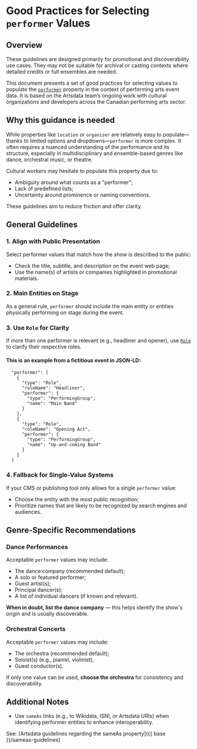# Good Practices for Selecting `performer` Values

## Overview

These guidelines are designed primarily for promotional and discoverability use cases. They may not be suitable for archival or casting contexts where detailed credits or full ensembles are needed.

This document presents a set of good practices for selecting values to populate the [`performer`](https://schema.org/performer) property in the context of performing arts event data. It is based on the Artsdata team’s ongoing work with cultural organizations and developers across the Canadian performing arts sector.

## Why this guidance is needed

While properties like `location` or `organizer` are relatively easy to populate—thanks to limited options and dropdowns—`performer` is more complex. It often requires a nuanced understanding of the performance and its structure, especially in multidisciplinary and ensemble-based genres like dance, orchestral music, or theatre.

Cultural workers may hesitate to populate this property due to:

- Ambiguity around what counts as a "performer";
- Lack of predefined lists;
- Uncertainty around prominence or naming conventions.

These guidelines aim to reduce friction and offer clarity.

## General Guidelines

### 1. Align with Public Presentation

Select performer values that match how the show is described to the public:

- Check the title, subtitle, and description on the event web page;
- Use the name(s) of artists or companies highlighted in promotional materials.

### 2. Main Entities on Stage

As a general rule, `performer` should include the main entity or entities physically performing on stage during the event.

### 3. Use `Role` for Clarity

If more than one performer is relevant (e.g., headliner and opener), use [`Role`](https://schema.org/Role) to clarify their respective roles.

#### This is an example from a fictitious event in JSON-LD:

```
  "performer": [
    {
      "type": "Role",
      "roleName": "Headliner",
      "performer": {
        "type": "PerformingGroup",
        "name": "Main Band"
      }
    },
    {
      "type": "Role",
      "roleName": "Opening Act",
      "performer": {
        "type": "PerformingGroup",
        "name": "Up-and-coming Band"
      }
    }
  ]
```
### 4. Fallback for Single-Value Systems

If your CMS or publishing tool only allows for a single `performer` value:

- Choose the entity with the most public recognition;
- Prioritize names that are likely to be recognized by search engines and audiences.

## Genre-Specific Recommendations

### Dance Performances

Acceptable `performer` values may include:

- The dance company (recommended default);
- A solo or featured performer;
- Guest artist(s);
- Principal dancer(s);
- A list of individual dancers (if known and relevant).

**When in doubt, list the dance company** — this helps identify the show's origin and is usually discoverable.

### Orchestral Concerts

Acceptable `performer` values may include:

- The orchestra (recommended default);
- Soloist(s) (e.g., pianist, violinist);
- Guest conductor(s).

If only one value can be used, **choose the orchestra** for consistency and discoverability.

## Additional Notes

- Use `sameAs` links (e.g., to Wikidata, ISNI, or Artsdata URIs) when identifying performer entities to enhance interoperability.

See: [Artsdata guidelines regarding the sameAs property]({{ base }}/sameas-guidelines)
